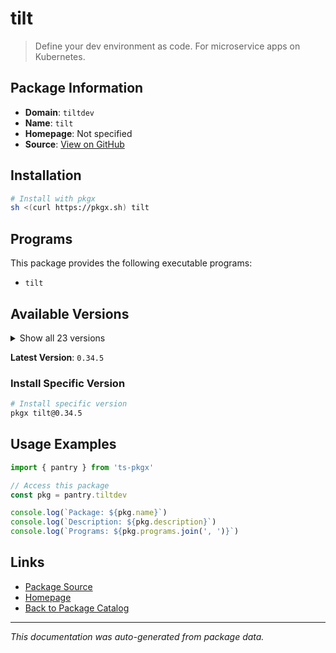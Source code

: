 # tilt

> Define your dev environment as code. For microservice apps on Kubernetes.

## Package Information

- **Domain**: `tiltdev`
- **Name**: `tilt`
- **Homepage**: Not specified
- **Source**: [View on GitHub](https://github.com/pkgxdev/pantry/tree/main/projects/tilt.dev/package.yml)

## Installation

```bash
# Install with pkgx
sh <(curl https://pkgx.sh) tilt
```

## Programs

This package provides the following executable programs:

- `tilt`

## Available Versions

<details>
<summary>Show all 23 versions</summary>

- `0.34.5`, `0.34.4`, `0.34.3`, `0.34.2`, `0.34.1`
- `0.34.0`, `0.33.22`, `0.33.21`, `0.33.20`, `0.33.19`
- `0.33.18`, `0.33.17`, `0.33.16`, `0.33.15`, `0.33.14`
- `0.33.13`, `0.33.12`, `0.33.11`, `0.33.10`, `0.33.9`
- `0.33.8`, `0.33.7`, `0.33.6`

</details>

**Latest Version**: `0.34.5`

### Install Specific Version

```bash
# Install specific version
pkgx tilt@0.34.5
```

## Usage Examples

```typescript
import { pantry } from 'ts-pkgx'

// Access this package
const pkg = pantry.tiltdev

console.log(`Package: ${pkg.name}`)
console.log(`Description: ${pkg.description}`)
console.log(`Programs: ${pkg.programs.join(', ')}`)
```

## Links

- [Package Source](https://github.com/pkgxdev/pantry/tree/main/projects/tilt.dev/package.yml)
- [Homepage](#)
- [Back to Package Catalog](../package-catalog.md)

---

*This documentation was auto-generated from package data.*
